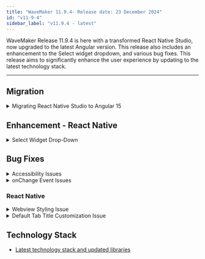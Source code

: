 ```yaml
---
title: "WaveMaker 11.9.4- Release date: 23 December 2024"
id: "v11-9-4"
sidebar_label: "v11.9.4 - latest"
---
```


WaveMaker Release 11.9.4 is here with a transformed React Native Studio, now upgraded to the latest Angular version. This release also includes an enhancement to the Select widget dropdown, and various bug fixes. This release aims to significantly enhance the user experience by updating to the latest technology stack.

---

## Migration

<details> <summary> Migrating React Native Studio to Angular 15 </summary> 

We have upgraded the React Native Studio framework from Angular JS to Angular 15, following a similar approach to the previous WaveMaker Studio upgrade. This enhancement significantly improves the overall user experience for React Native Studio users.

The key benefits this upgrade is bringing are:

- Improved UI for better navigation
- Enhanced the React Native Studio's interface with cleaner toolbar and enhanced text appearance for a more polished look and feel.

To know more about the upgrade, see [WaveMaker Studio Upgrade Blog](/learn/blog/2024/03/04/wavemaker-11-6-release#whats-new)

</details>

## Enhancement - React Native

<details> <summary> Select Widget Drop-Down </summary> 

A new class, `select-dropdown`, is added to the Select widget, allowing dropdown options to be displayed directly on the same page under the Select widget. This feature improves usability and enhances the user experience.

**Before**:

![Select Dropdown Before](/learn/assets/select-dropdown-before.png)

**After**:

![Select Dropdown After](/learn/assets/select-dropdown.png)

</details>

## Bug Fixes

<details> <summary> Accessibility Issues</summary>

Observed and addressed accessibility issues related to the Data Table.

</details>

<details> <summary> onChange Event Issues</summary>

- When the form within the dialog contains a number widget as a form field and Update Value on is set to **blur**, the **onChange** event is not triggered the first time when entire value is deleted from the form field. This was observed when a default value was already set for the Number widget.
- In case of the number widget, an issue was observed when Update Value on is set to **blur**, the **onChange** event is triggered immediately upon entering a value during the first time preview, even without blurring out of the widget.

</details>

### React Native

<details> <summary> Webview Styling Issue </summary>

Previously, users were unable to customize the Webview widget and its content. With this fix, two properties, `.app-webview-content` and `.app-webview` are exposed where,

- **.app-webview**: helps you customize the Webview widget container properties like border width and height.
- **.app-webview-content**: helps you customize the content within the Webview widget.

</details>

<details> <summary> Default Tab Title Customization Issue </summary>

Previously, users couldn't customize the default Tab title. With the introduction of the tab title property in studio, users can now customize the Tab title as needed.

</details>

## Technology Stack

- [Latest technology stack and updated libraries](/learn/wavemaker-release-notes#technology-stack)
